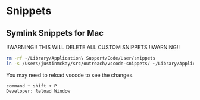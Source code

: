 # Snippets

## Symlink Snippets for Mac

!!WARNING!! THIS WILL DELETE ALL CUSTOM SNIPPETS !!WARNING!!

```bash
rm -rf ~/Library/Application\ Support/Code/User/snippets
ln -s /Users/justinmckay/src/outreach/vscode-snippets/ ~/Library/Application\ Support/Code/User/snippets
```

You may need to reload vscode to see the changes.

```
command + shift + P
Developer: Reload Window
```

